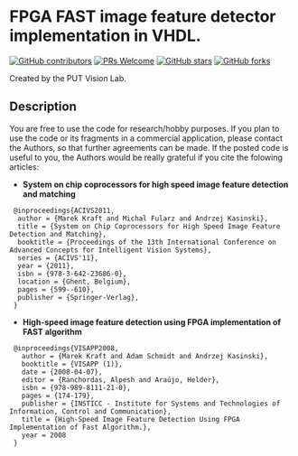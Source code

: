 # FPGA FAST image feature detector implementation in VHDL.

[![GitHub contributors](https://img.shields.io/github/contributors/PUTvision/FPGA-FAST)](https://github.com/PUTvision/FPGA-FAST/graphs/contributors)
[![PRs Welcome](https://img.shields.io/badge/PRs-welcome-brightgreen.svg?style=flat-square)](https://makeapullrequest.com)
[![GitHub stars](https://img.shields.io/github/stars/PUTvision/FPGA-FAST)](https://github.com/PUTvision/FPGA-FAST/stargazers)
[![GitHub forks](https://img.shields.io/github/forks/PUTvision/FPGA-FAST)](https://github.com/PUTvision/FPGA-FAST/network/members)



Created by the PUT Vision Lab.

## Description

You are free to use the code for research/hobby purposes. If you plan to use the code or its fragments in a commercial application, please contact the Authors, so that further agreements can be made. If the posted code is useful to you, the Authors would be really grateful if you cite the folowing articles:

* **System on chip coprocessors for high speed image feature detection and matching**

```
 @inproceedings{ACIVS2011,
  author = {Marek Kraft and Michal Fularz and Andrzej Kasinski},
  title = {System on Chip Coprocessors for High Speed Image Feature Detection and Matching},
  booktitle = {Proceedings of the 13th International Conference on Advanced Concepts for Intelligent Vision Systems},
  series = {ACIVS'11},
  year = {2011},
  isbn = {978-3-642-23686-0},
  location = {Ghent, Belgium},
  pages = {599--610},
  publisher = {Springer-Verlag},
 } 
```

* **High-speed image feature detection using FPGA implementation of FAST algorithm**

```
 @inproceedings{VISAPP2008,
   author = {Marek Kraft and Adam Schmidt and Andrzej Kasinski},
   booktitle = {VISAPP (1)},
   date = {2008-04-07},
   editor = {Ranchordas, Alpesh and Araújo, Helder},
   isbn = {978-989-8111-21-0},
   pages = {174-179},
   publisher = {INSTICC - Institute for Systems and Technologies of Information, Control and Communication},
   title = {High-Speed Image Feature Detection Using FPGA Implementation of Fast Algorithm.},
   year = 2008
 }
```
